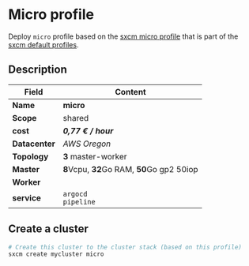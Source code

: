 # Micro profile

Deploy `micro` profile based on the [sxcm micro profile](https://raw.githubusercontent.com/startxfr/sxcm/main/src/profiles/install-config-micro.yml) that is part of the [sxcm default profiles](../../3-profiles).

## Description

| Field          | Content                                      |
| -------------- | -------------------------------------------- |
| **Name**       | **micro**                                    |
| **Scope**      | shared                                       |
| **cost**       | ***0,77 € / hour***                          |
| **Datacenter** | _AWS Oregon_                                 |
| **Topology**   | **3** master-worker                          |
| **Master**     | **8**Vcpu, **32**Go RAM, **50**Go gp2  50iop |
| **Worker**     |                                              |
| **service**    | `argocd`  <br/> `pipeline`                          |

## Create a cluster

```bash
# Create this cluster to the cluster stack (based on this profile)
sxcm create mycluster micro
```
